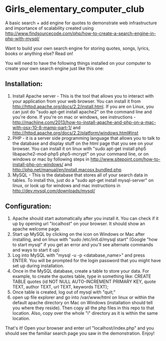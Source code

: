 Girls_elementary_computer_club
==============================

A basic search + add engine for quotes to demonstrate web infrastructure and importance of scalability created using http://www.findsourcecode.com/php/how-to-create-a-search-engine-in-php-with-mysql/

Want to build your own search engine for storing quotes, songs, lyrics, books or anything else? Read on!

You will need to have the following things installed on your computer to create your own search engine just like this one:

Installation:
---------------

1. Install Apache server - This is the tool that allows you to interact with your application from your web browser. You can install it from http://httpd.apache.org/docs/2.2/install.html. If you are on Linux, you can just do "sudo apt-get install apache2" on the command line and you're done. If you're on mac or windows, see instructions - http://machiine.com/2013/how-to-install-apache-and-php-on-a-mac-with-osx-10-8-mamp-part-1/ and http://httpd.apache.org/docs/2.2/platform/windows.html#inst
2. PHP - it is a server side programming language that allows you to talk to the database and display stuff on the html page that you see on your browser. You can install it on linux with "sudo apt-get install php5 libapache2-mod-php5 php5-mcrypt" on your command line, or on windows or mac by following steps in http://www.sitepoint.com/how-to-install-php-on-windows/ and http://php.net/manual/en/install.macosx.bundled.php
3. MySQL - This is the database that stores all of your search data in tables. To install this, just do a "sudo apt-get install mysql-server" on linux, or look up for windows and mac instructions in http://dev.mysql.com/downloads/mysql/

Configuration:
---------------

1. Apache should start automatically after you install it. You can check if it up by opening url "localhost" on your browser. It should show an apache welcome page.
2. Start up MySQL by clicking on the icon on Windows or Mac after installing, and on linux with "sudo /etc/init.d/mysql start" (Google "how to start mysql" if you get an error and you'll see alternate commands and ways to start it up)
3. Log into MySQL with "mysql -u <username> -p <database_name>" and press ENTER. You will be prompted for the login password that you might have set up during installation. 
4. Once in the MySQL database, create a table to store your data. For example, to create the quotes table, type in something like: CREATE TABLE quotes (id NOT NULL AUTO-INCREMENT PRIMARY KEY, quote TEXT, author TEXT, url TEXT, keywords TEXT);
5. Once table is created, log out of mysql with "quit;"
6. open up file explorer and go into /var/www/html on linux or within the default apache directory on Mac on Windows (installation should tell you where they reside). Then copy all the php files in this repo to that location. Also, copy over the whole "i" directory as it is within the same location. 


That's it! Open your browser and enter url "localhost/index.php" and you should see the familiar search page you saw in the demonstration. Enjoy!

